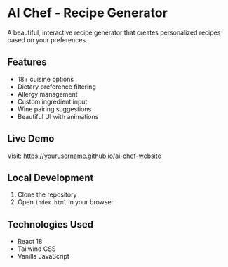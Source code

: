 # AI Chef - Recipe Generator

A beautiful, interactive recipe generator that creates personalized recipes based on your preferences.

## Features
- 18+ cuisine options
- Dietary preference filtering
- Allergy management
- Custom ingredient input
- Wine pairing suggestions
- Beautiful UI with animations

## Live Demo
Visit: https://yourusername.github.io/ai-chef-website

## Local Development
1. Clone the repository
2. Open `index.html` in your browser

## Technologies Used
- React 18
- Tailwind CSS
- Vanilla JavaScript
